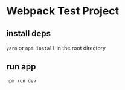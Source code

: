 # Webpack Test Project

## install deps
`yarn` or `npm install` in the root directory

## run app
`npm run dev`
